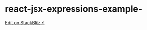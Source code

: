 # react-jsx-expressions-example-

[Edit on StackBlitz ⚡️](https://stackblitz.com/edit/react-jsx-expressions-example-hyvfrl)